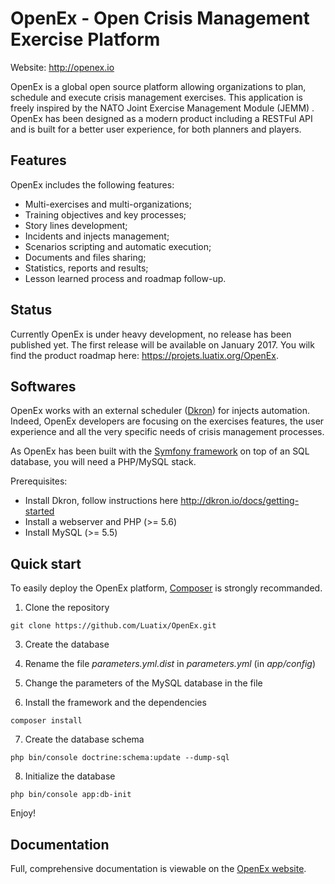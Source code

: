 # OpenEx - Open Crisis Management Exercise Platform 

Website: http://openex.io

OpenEx is a global open source platform allowing organizations to plan, schedule and execute crisis management exercises. This application is freely inspired by the NATO Joint Exercise Management Module (JEMM) . OpenEx has been designed as a modern product including a RESTFul API and is built for a better user experience, for both planners and players.

## Features

OpenEx includes the following features:

- Multi-exercises and multi-organizations;
- Training objectives and key processes;
- Story lines development;
- Incidents and injects management;
- Scenarios scripting and automatic execution;
- Documents and files sharing;
- Statistics, reports and results;
- Lesson learned process and roadmap follow-up.

## Status

Currently OpenEx is under heavy development, no release has been published yet. The first release will be available on January 2017. You wilk find the product roadmap here: https://projets.luatix.org/OpenEx.

## Softwares

OpenEx works with an external scheduler ([Dkron](http://dkron.io)) for injects automation. Indeed, OpenEx developers are focusing on the exercises features, the user experience and all the very specific needs of crisis management processes.
 
As OpenEx has been built with the [Symfony framework](https://symfony.com) on top of an SQL database, you will need a PHP/MySQL stack.

Prerequisites:
 
- Install Dkron, follow instructions here http://dkron.io/docs/getting-started
- Install a webserver and PHP (>= 5.6)
- Install MySQL (>= 5.5)

## Quick start

To easily deploy the OpenEx platform, [Composer](https://getcomposer.org) is strongly recommanded.

1. Clone the repository

`git clone https://github.com/Luatix/OpenEx.git`

3. Create the database
4. Rename the file *parameters.yml.dist* in *parameters.yml* (in *app/config*)
5. Change the parameters of the MySQL database in the file

6. Install the framework and the dependencies

`composer install`

7. Create the database schema

`php bin/console doctrine:schema:update --dump-sql`
 
8. Initialize the database

`php bin/console app:db-init` 

Enjoy!


## Documentation

Full, comprehensive documentation is viewable on the [OpenEx website](http://www.openex.io). 
